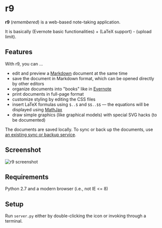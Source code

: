 r9
==

**r9** (*remembered*) is a web-based note-taking application.

It is basically (Evernote basic functionalities) + (LaTeX support) - (upload limit).

Features
--------

With r9, you can ...

* edit and preview a [Markdown](http://daringfireball.net/projects/markdown/) document at the same time
* save the document in Markdown format, which can be opened directly by other editors
* organize documents into "books" like in [Evernote](https://evernote.com/)
* print documents in full-page format
* customize styling by editing the CSS files
* insert LaTeX formulas using `$..$` and `$$..$$` — the equations will be displayed using [MathJax](http://www.mathjax.org/)
* draw simple graphics (like graphical models) with special SVG hacks (to be documented)

The documents are saved locally.
To sync or back up the documents, use [an existing sync or backup service](http://alternativeto.net/category/backup-and-sync/).

Screenshot
----------

![r9 screenshot](/../screenshot/static/images/screenshot.png?raw=true "r9 screenshot")

Requirements
------------

Python 2.7 and a modern browser (i.e., not IE <= 8)

Setup
-----

Run `server.py` either by double-clicking the icon or invoking through a terminal.
